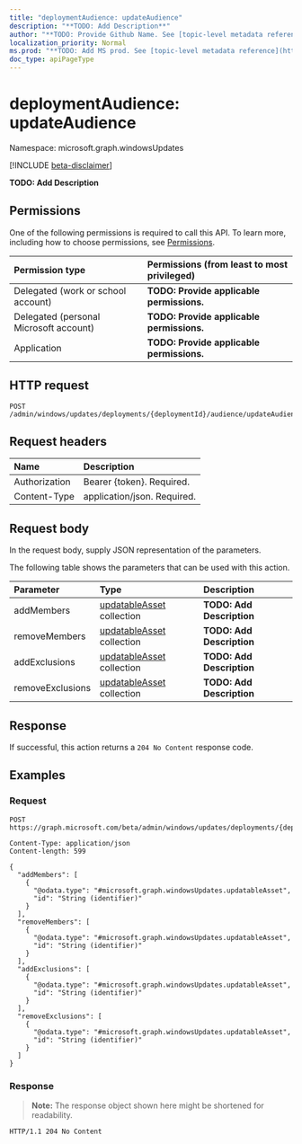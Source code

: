 ```yaml
---
title: "deploymentAudience: updateAudience"
description: "**TODO: Add Description**"
author: "**TODO: Provide Github Name. See [topic-level metadata reference](https://msgo.azurewebsites.net/add/document/guidelines/metadata.html#topic-level-metadata)**"
localization_priority: Normal
ms.prod: "**TODO: Add MS prod. See [topic-level metadata reference](https://msgo.azurewebsites.net/add/document/guidelines/metadata.html#topic-level-metadata)**"
doc_type: apiPageType
---
```


# deploymentAudience: updateAudience
Namespace: microsoft.graph.windowsUpdates

[!INCLUDE [beta-disclaimer](../../includes/beta-disclaimer.md)]

**TODO: Add Description**

## Permissions
One of the following permissions is required to call this API. To learn more, including how to choose permissions, see [Permissions](/graph/permissions-reference).

|Permission type|Permissions (from least to most privileged)|
|:---|:---|
|Delegated (work or school account)|**TODO: Provide applicable permissions.**|
|Delegated (personal Microsoft account)|**TODO: Provide applicable permissions.**|
|Application|**TODO: Provide applicable permissions.**|

## HTTP request

<!-- {
  "blockType": "ignored"
}
-->
``` http
POST /admin/windows/updates/deployments/{deploymentId}/audience/updateAudience
```

## Request headers
|Name|Description|
|:---|:---|
|Authorization|Bearer {token}. Required.|
|Content-Type|application/json. Required.|

## Request body
In the request body, supply JSON representation of the parameters.

The following table shows the parameters that can be used with this action.

|Parameter|Type|Description|
|:---|:---|:---|
|addMembers|[updatableAsset](../resources/windowsupdates-updatableasset.md) collection|**TODO: Add Description**|
|removeMembers|[updatableAsset](../resources/windowsupdates-updatableasset.md) collection|**TODO: Add Description**|
|addExclusions|[updatableAsset](../resources/windowsupdates-updatableasset.md) collection|**TODO: Add Description**|
|removeExclusions|[updatableAsset](../resources/windowsupdates-updatableasset.md) collection|**TODO: Add Description**|



## Response

If successful, this action returns a `204 No Content` response code.

## Examples

### Request
<!-- {
  "blockType": "request",
  "name": "deploymentaudience_updateaudience"
}
-->
``` http
POST https://graph.microsoft.com/beta/admin/windows/updates/deployments/{deploymentId}/audience/updateAudience

Content-Type: application/json
Content-length: 599

{
  "addMembers": [
    {
      "@odata.type": "#microsoft.graph.windowsUpdates.updatableAsset",
      "id": "String (identifier)"
    }
  ],
  "removeMembers": [
    {
      "@odata.type": "#microsoft.graph.windowsUpdates.updatableAsset",
      "id": "String (identifier)"
    }
  ],
  "addExclusions": [
    {
      "@odata.type": "#microsoft.graph.windowsUpdates.updatableAsset",
      "id": "String (identifier)"
    }
  ],
  "removeExclusions": [
    {
      "@odata.type": "#microsoft.graph.windowsUpdates.updatableAsset",
      "id": "String (identifier)"
    }
  ]
}
```


### Response
>**Note:** The response object shown here might be shortened for readability.
<!-- {
  "blockType": "response",
  "truncated": true
}
-->
``` http
HTTP/1.1 204 No Content
```

